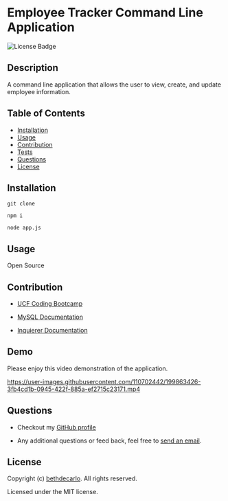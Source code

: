   # Employee Tracker Command Line Application
  ![License Badge](https://img.shields.io/github/license/bethdecarlo/employee-tracker)
  ## Description
  A command line application that allows the user to view, create, and update employee information.
  ## Table of Contents
  * [Installation](#installation)
  * [Usage](#usage)
  * [Contribution](#contribution)
  * [Tests](#tests)
  * [Questions](#questions)
  * [License](#license)
  ## Installation

    git clone

    npm i

    node app.js 
  ## Usage
  Open Source
  ## Contribution

  * [UCF Coding Bootcamp](https://github.com/UCF-Coding-Boot-Camp)

  * [MySQL Documentation](https://dev.mysql.com/doc/)

  * [Inquierer Documentation](https://www.npmjs.com/package/inquirer)

  ## Demo
  Please enjoy this video demonstration of the application. 



https://user-images.githubusercontent.com/110702442/199863426-3fb4cd1b-0945-422f-885a-ef2715c23171.mp4



  ## Questions
  * Checkout my [GitHub profile](https://github.com/bethdecarlo)
  
  * Any additional questions or feed back, feel free to [send an email](mailto:bethdecarlo@gmail.com). 
  ## License
  Copyright (c) [bethdecarlo](https://github.com/bethdecarlo). All rights reserved.
  
  Licensed under the MIT license.
